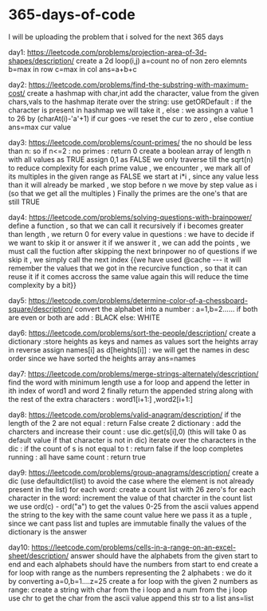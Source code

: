 # 365-days-of-code
I will be uploading the problem that i solved for the next 365 days

day1:
https://leetcode.com/problems/projection-area-of-3d-shapes/description/
create a 2d loop(i,j)
a=count no of non zero elemnts
b=max in row
c=max in col
ans=a+b+c

day2:
https://leetcode.com/problems/find-the-substring-with-maximum-cost/
create a hashmap with char,int
add the character, value from the given chars,vals to the hashmap
iterate over the string:
use getORDefault : if the character is present in hashmap we will take it , else : we assingn a value 1 to 26 by (charAt(i)-'a'+1)
if cur goes -ve reset the cur to zero , else contiue
ans=max cur value

day3:
https://leetcode.com/problems/count-primes/
the no should be less than n:
so if n<=2 : no primes : return 0
create a boolean array of length n with all values as TRUE
assign 0,1 as FALSE
we only traverse till the sqrt(n) to reduce complexity
for each prime value , we encounter , we mark all of its multiples in the given range as FALSE
we start at i*i , since any value less than it will already be marked ,
we stop before n
we move by step value as i (so that we get all the multiples )
Finally the primes are the one's that are still TRUE

day4:
https://leetcode.com/problems/solving-questions-with-brainpower/
define a function , so that we can call it recursively
if i becomes greater than length , we return 0
for every value in questions :
  we have to decide if we want to skip it or answer it
  if we answer it , we can add the points , we must call the fuction after skipping the next brinpower no of questions
  if we skip it , we simply call the next index
  {{we have used @cache --- it will remember the values that we got in the recurcive function , so that it can reuse it if it comes accross the same value again 
    this will reduce the time complexity by a bit}}

day5:
https://leetcode.com/problems/determine-color-of-a-chessboard-square/description/
convert the alphabet into a number : a=1,b=2......
if both are even or both are add :
    BLACK
else:
    WHITE

day6:
https://leetcode.com/problems/sort-the-people/description/
create a dictionary :store heights as keys and names as values
sort the heights array in reverse
assign names[i] as d[heights[i]] : we will get the names in desc order since we have sorted the heights array
ans=names

day7:
https://leetcode.com/problems/merge-strings-alternately/description/
find the word with minimum length
use a for loop and append the letter in ith index of word1 and word 2
finally return the appended string 
along with the rest of the extra characters : word1[i+1:] ,word2[i+1:]

day8:
https://leetcode.com/problems/valid-anagram/description/
if the length of the 2 are not equal : return False
create 2 dictionary : add the charcters and increase their count : use dic.get(s[i],0) (this will take 0 as default value if that character  is not in dic)
iterate over the characters in the dic :
if the count of s is not equal to t : return false
if the loop completes running : all have same count : return true

day9:
https://leetcode.com/problems/group-anagrams/description/
create a dic (use defaultdict(list) to avoid the case where the element is not already present in the list)
for each word:
  create a count list with 26 zero's
  for each character in the word:
    increment the value of that charcter in the count list
    we use ord(c) - ord("a") to get the values 0-25 from the ascii values
  append the string to the key with the same count value
  here we pass it as a tuple , since we cant pass list and tuples are immutable
finally the values of the dictionary is the answer

day10:
https://leetcode.com/problems/cells-in-a-range-on-an-excel-sheet/description/
answer should have the alphabets from the given start to end and each alphabets should have the numbers from start to end
create a for loop with range as the numbers representing the 2 alphabets :
  we do it by converting a=0,b=1....z=25
  create a for loop with the given 2 numbers as range:
    create a string with char from the i loop and a num from the j loop
    use chr to get the char from the ascii value
    append this str to a list
ans=list














